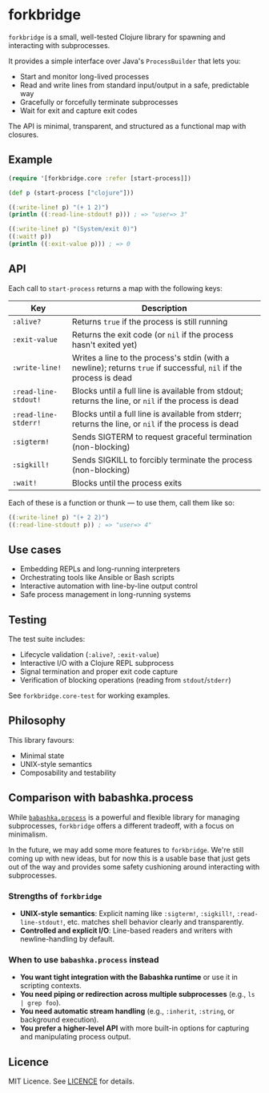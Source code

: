 # forkbridge

`forkbridge` is a small, well-tested Clojure library for spawning and interacting with subprocesses.

It provides a simple interface over Java's `ProcessBuilder` that lets you:
- Start and monitor long-lived processes
- Read and write lines from standard input/output in a safe, predictable way
- Gracefully or forcefully terminate subprocesses
- Wait for exit and capture exit codes

The API is minimal, transparent, and structured as a functional map with closures.

## Example

```clojure
(require '[forkbridge.core :refer [start-process]])

(def p (start-process ["clojure"]))

((:write-line! p) "(+ 1 2)")
(println ((:read-line-stdout! p))) ; => "user=> 3"

((:write-line! p) "(System/exit 0)")
((:wait! p))
(println ((:exit-value p))) ; => 0
```

## API

Each call to `start-process` returns a map with the following keys:


| Key                  | Description                                                                 |
|----------------------|-----------------------------------------------------------------------------|
| `:alive?`            | Returns `true` if the process is still running                              |
| `:exit-value`        | Returns the exit code (or `nil` if the process hasn't exited yet)           |
| `:write-line!`       | Writes a line to the process's stdin (with a newline); returns `true` if successful, `nil` if the process is dead |
| `:read-line-stdout!` | Blocks until a full line is available from stdout; returns the line, or `nil` if the process is dead |
| `:read-line-stderr!` | Blocks until a full line is available from stderr; returns the line, or `nil` if the process is dead |
| `:sigterm!`          | Sends SIGTERM to request graceful termination (non-blocking)                |
| `:sigkill!`          | Sends SIGKILL to forcibly terminate the process (non-blocking)              |
| `:wait!`             | Blocks until the process exits                                              |


Each of these is a function or thunk — to use them, call them like so:

```clojure
((:write-line! p) "(+ 2 2)")
((:read-line-stdout! p)) ; => "user=> 4"
```

## Use cases

- Embedding REPLs and long-running interpreters
- Orchestrating tools like Ansible or Bash scripts
- Interactive automation with line-by-line output control
- Safe process management in long-running systems

## Testing

The test suite includes:

- Lifecycle validation (`:alive?`, `:exit-value`)
- Interactive I/O with a Clojure REPL subprocess
- Signal termination and proper exit code capture
- Verification of blocking operations (reading from `stdout`/`stderr`)

See `forkbridge.core-test` for working examples.

## Philosophy

This library favours:
- Minimal state
- UNIX-style semantics
- Composability and testability

## Comparison with babashka.process

While [`babashka.process`](https://github.com/babashka/process) is a powerful and flexible library for managing subprocesses, `forkbridge` offers a different tradeoff, with a focus on minimalism.

In the future, we may add some more features to `forkbridge`. We're still coming up with new ideas, but for now this is a usable base that just gets out of the way and provides some safety cushioning around interacting with subprocesses.

### Strengths of `forkbridge`

- **UNIX-style semantics**: Explicit naming like `:sigterm!`, `:sigkill!`, `:read-line-stdout!`, etc. matches shell behavior clearly and transparently.
- **Controlled and explicit I/O**: Line-based readers and writers with newline-handling by default.

### When to use `babashka.process` instead

- **You want tight integration with the Babashka runtime** or use it in scripting contexts.
- **You need piping or redirection across multiple subprocesses** (e.g., `ls | grep foo`).
- **You need automatic stream handling** (e.g., `:inherit`, `:string`, or background execution).
- **You prefer a higher-level API** with more built-in options for capturing and manipulating process output.

## Licence

MIT Licence. See [LICENCE](LICENCE) for details.
